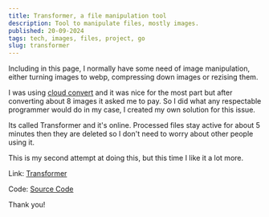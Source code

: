 ```yaml
---
title: Transformer, a file manipulation tool
description: Tool to manipulate files, mostly images.
published: 20-09-2024
tags: tech, images, files, project, go
slug: transformer
---
```


Including in this page, I normally have some need of image
manipulation, either turning images to webp, compressing
down images or rezising them.

I was using [cloud convert](https://cloudconvert.com/) and
it was nice for the most part but after converting about
8 images it asked me to pay. So I did what any respectable
programmer would do in my case, I created my own solution
for this issue.

Its called Transformer and it's online. Processed files stay
active for about 5 minutes then they are deleted so I don't
need to worry about other people using it.

This is my second attempt at doing this, but this time I like
it a lot more.

Link: [Transformer](https://transformer.odin.do)

Code: [Source Code](https://github.com/odin-software/transformer)

Thank you!

###
